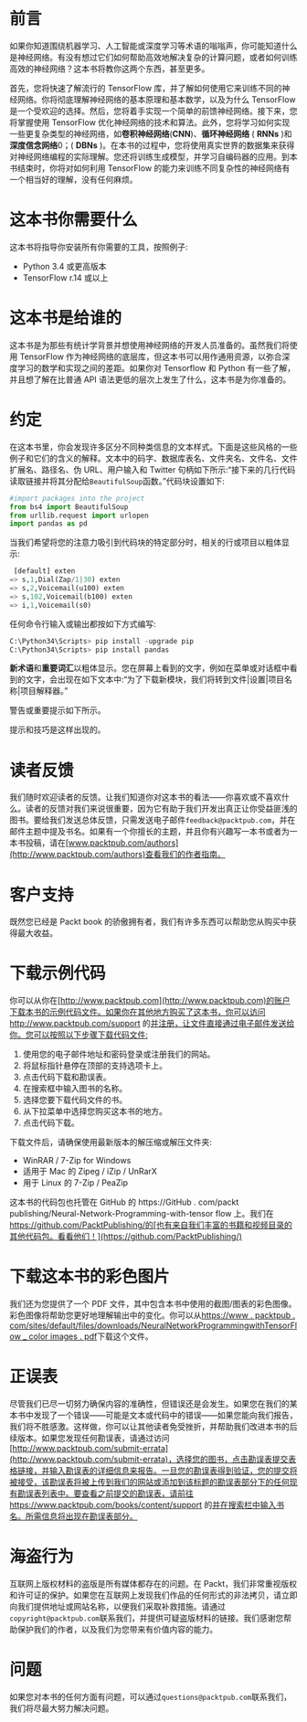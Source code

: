 

# 前言

如果你知道围绕机器学习、人工智能或深度学习等术语的嗡嗡声，你可能知道什么是神经网络。有没有想过它们如何帮助高效地解决复杂的计算问题，或者如何训练高效的神经网络？这本书将教你这两个东西，甚至更多。

首先，您将快速了解流行的 TensorFlow 库，并了解如何使用它来训练不同的神经网络。你将彻底理解神经网络的基本原理和基本数学，以及为什么 TensorFlow 是一个受欢迎的选择。然后，您将着手实现一个简单的前馈神经网络。接下来，您将掌握使用 TensorFlow 优化神经网络的技术和算法。此外，您将学习如何实现一些更复杂类型的神经网络，如**卷积神经网络**(**CNN**)、**循环神经网络** ( **RNNs** )和**深度信念网络**0；( **DBNs** )。在本书的过程中，您将使用真实世界的数据集来获得对神经网络编程的实际理解。您还将训练生成模型，并学习自编码器的应用。到本书结束时，你将对如何利用 TensorFlow 的能力来训练不同复杂性的神经网络有一个相当好的理解，没有任何麻烦。



# 这本书你需要什么

这本书将指导你安装所有你需要的工具，按照例子:

*   Python 3.4 或更高版本
*   TensorFlow r.14 或以上



# 这本书是给谁的

这本书是为那些有统计学背景并想使用神经网络的开发人员准备的。虽然我们将使用 TensorFlow 作为神经网络的底层库，但这本书可以用作通用资源，以弥合深度学习的数学和实现之间的差距。如果你对 Tensorflow 和 Python 有一些了解，并且想了解在比普通 API 语法更低的层次上发生了什么，这本书是为你准备的。



# 约定

在这本书里，你会发现许多区分不同种类信息的文本样式。下面是这些风格的一些例子和它们的含义的解释。文本中的码字、数据库表名、文件夹名、文件名、文件扩展名、路径名、伪 URL、用户输入和 Twitter 句柄如下所示:“接下来的几行代码读取链接并将其分配给`BeautifulSoup`函数。”代码块设置如下:

```py
#import packages into the project 
from bs4 import BeautifulSoup 
from urllib.request import urlopen 
import pandas as pd
```

当我们希望将您的注意力吸引到代码块的特定部分时，相关的行或项目以粗体显示:

```py
 [default] exten 
=> s,1,Dial(Zap/1|30) exten 
=> s,2,Voicemail(u100) exten 
=> s,102,Voicemail(b100) exten 
=> i,1,Voicemail(s0) 
```

任何命令行输入或输出都按如下方式编写:

```py
C:\Python34\Scripts> pip install -upgrade pip
C:\Python34\Scripts> pip install pandas
```

**新术语**和**重要词汇**以粗体显示。您在屏幕上看到的文字，例如在菜单或对话框中看到的文字，会出现在如下文本中:“为了下载新模块，我们将转到文件|设置|项目名称|项目解释器。”

警告或重要提示如下所示。

提示和技巧是这样出现的。



# 读者反馈

我们随时欢迎读者的反馈。让我们知道你对这本书的看法——你喜欢或不喜欢什么。读者的反馈对我们来说很重要，因为它有助于我们开发出真正让你受益匪浅的图书。要给我们发送总体反馈，只需发送电子邮件`feedback@packtpub.com`，并在邮件主题中提及书名。如果有一个你擅长的主题，并且你有兴趣写一本书或者为一本书投稿，请在[www.packtpub.com/authors](http://www.packtpub.com/authors)查看我们的作者指南。



# 客户支持

既然您已经是 Packt book 的骄傲拥有者，我们有许多东西可以帮助您从购买中获得最大收益。



# 下载示例代码

你可以从你在[http://www.packtpub.com](http://www.packtpub.com)的账户下载本书的示例代码文件。如果你在其他地方购买了这本书，你可以访问 http://www.packtpub.com/support 的[并注册，让文件直接通过电子邮件发送给你。您可以按照以下步骤下载代码文件:](http://www.packtpub.com/support)

1.  使用您的电子邮件地址和密码登录或注册我们的网站。
2.  将鼠标指针悬停在顶部的支持选项卡上。
3.  点击代码下载和勘误表。
4.  在搜索框中输入图书的名称。
5.  选择您要下载代码文件的书。
6.  从下拉菜单中选择您购买这本书的地方。
7.  点击代码下载。

下载文件后，请确保使用最新版本的解压缩或解压文件夹:

*   WinRAR / 7-Zip for Windows
*   适用于 Mac 的 Zipeg / iZip / UnRarX
*   用于 Linux 的 7-Zip / PeaZip

这本书的代码包也托管在 GitHub 的 https://GitHub . com/packt publishing/Neural-Network-Programming-with-tensor flow 上。我们在 https://github.com/PacktPublishing/的[也有来自我们丰富的书籍和视频目录的其他代码包。看看他们！](https://github.com/PacktPublishing/)



# 下载这本书的彩色图片

我们还为您提供了一个 PDF 文件，其中包含本书中使用的截图/图表的彩色图像。彩色图像将帮助您更好地理解输出中的变化。你可以从[https://www . packtpub . com/sites/default/files/downloads/NeuralNetworkProgrammingwithTensorFlow _ color images . pdf](https://www.packtpub.com/sites/default/files/downloads/NeuralNetworkProgrammingwithTensorFlow_ColorImages.pdf)下载这个文件。



# 正误表

尽管我们已尽一切努力确保内容的准确性，但错误还是会发生。如果您在我们的某本书中发现了一个错误——可能是文本或代码中的错误——如果您能向我们报告，我们将不胜感激。这样做，你可以让其他读者免受挫折，并帮助我们改进本书的后续版本。如果您发现任何勘误表，请通过访问[http://www.packtpub.com/submit-errata](http://www.packtpub.com/submit-errata)，选择您的图书，点击勘误表提交表格链接，并输入勘误表的详细信息来报告。一旦您的勘误表得到验证，您的提交将被接受，该勘误表将被上传到我们的网站或添加到该标题的勘误表部分下的任何现有勘误表列表中。要查看之前提交的勘误表，请前往 https://www.packtpub.com/books/content/support 的[并在搜索栏中输入书名。所需信息将出现在勘误表部分。](https://www.packtpub.com/books/content/support)



# 海盗行为

互联网上版权材料的盗版是所有媒体都存在的问题。在 Packt，我们非常重视版权和许可证的保护。如果您在互联网上发现我们作品的任何形式的非法拷贝，请立即向我们提供地址或网站名称，以便我们采取补救措施。请通过`copyright@packtpub.com`联系我们，并提供可疑盗版材料的链接。我们感谢您帮助保护我们的作者，以及我们为您带来有价值内容的能力。



# 问题

如果您对本书的任何方面有问题，可以通过`questions@packtpub.com`联系我们，我们将尽最大努力解决问题。